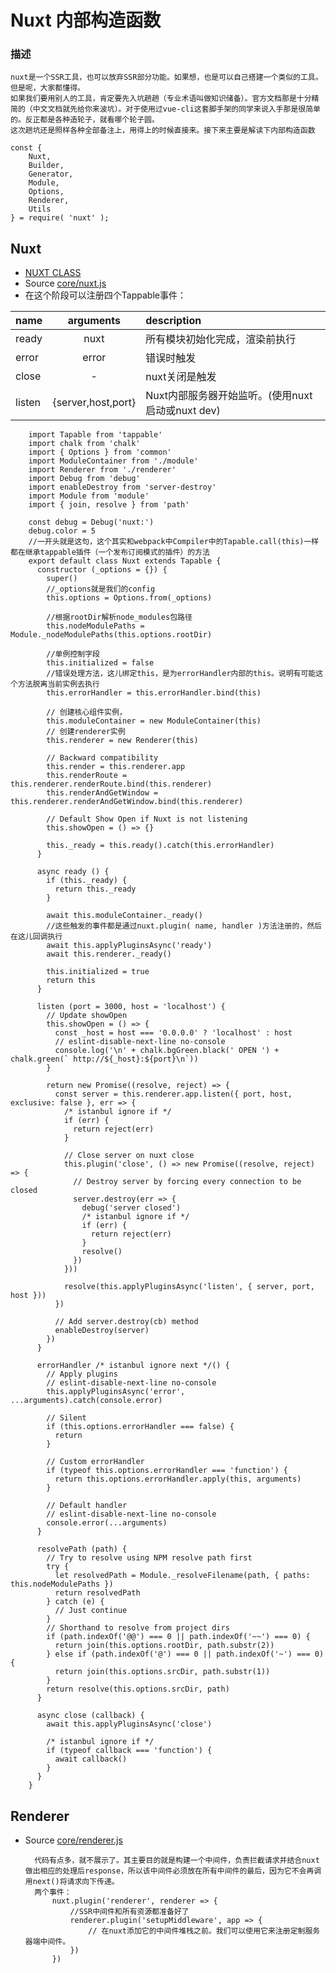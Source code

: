 # Nuxt 内部构造函数 #

### 描述 ###
	nuxt是一个SSR工具，也可以放弃SSR部分功能。如果想，也是可以自己搭建一个类似的工具。但是呢，大家都懂得。
	如果我们要用别人的工具，肯定要先入坑趟趟（专业术语叫做知识储备）。官方文档那是十分精简的（中文文档就先给你来波坑）。对于使用过vue-cli这套脚手架的同学来说入手那是很简单的。反正都是各种造轮子，就看哪个轮子圆。
	这次趟坑还是照样各种全部备注上，用得上的时候直接来。接下来主要是解读下内部构造函数
	
	const { 
	    Nuxt, 
	    Builder,
	    Generator,
	    Module,
	    Options,
	    Renderer,
	    Utils
 	} = require( 'nuxt' );

## Nuxt ##
- [NUXT CLASS](HTTPS://NUXTJS.ORG/API/INTERNALS-NUXT)  
- Source [core/nuxt.js](https://github.com/nuxt/nuxt.js/blob/dev/lib/core/nuxt.js "core/nuxt.js")
- 在这个阶段可以注册四个Tappable事件：

| name    |   arguments        | description                                 |
| --------|:------------------:|:--------------------------------------------|
| ready   | nuxt               |所有模块初始化完成，渲染前执行                   |
| error   | error              |错误时触发                                     |
| close   | -                  |nuxt关闭是触发                                 |
| listen  | {server,host,port} |Nuxt内部服务器开始监听。(使用nuxt启动或nuxt dev)  |
	
		
		import Tapable from 'tappable'
		import chalk from 'chalk'
		import { Options } from 'common'
		import ModuleContainer from './module'
		import Renderer from './renderer'
		import Debug from 'debug'
		import enableDestroy from 'server-destroy'
		import Module from 'module'
		import { join, resolve } from 'path'
		
		const debug = Debug('nuxt:')
		debug.color = 5
		//一开头就是这句，这个其实和webpack中Compiler中的Tapable.call(this)一样都在继承tappable插件（一个发布订阅模式的插件）的方法	
		export default class Nuxt extends Tapable {
		  constructor (_options = {}) {
		    super()
			//_options就是我们的config
		    this.options = Options.from(_options)
		
		    //根据rootDir解析node_modules包路径
		    this.nodeModulePaths = Module._nodeModulePaths(this.options.rootDir)
			
			//单例控制字段
		    this.initialized = false
			//错误处理方法，这儿绑定this，是为errorHandler内部的this。说明有可能这个方法脱离当前实例去执行
		    this.errorHandler = this.errorHandler.bind(this)
		
		    // 创建核心组件实例，
		    this.moduleContainer = new ModuleContainer(this)
			// 创建renderer实例
		    this.renderer = new Renderer(this)
		
		    // Backward compatibility
		    this.render = this.renderer.app
		    this.renderRoute = this.renderer.renderRoute.bind(this.renderer)
		    this.renderAndGetWindow = this.renderer.renderAndGetWindow.bind(this.renderer)
		
		    // Default Show Open if Nuxt is not listening
		    this.showOpen = () => {}
			
		    this._ready = this.ready().catch(this.errorHandler)
		  }
		
		  async ready () {
		    if (this._ready) {
		      return this._ready
		    }
		
		    await this.moduleContainer._ready()
			//这些触发的事件都是通过nuxt.plugin( name, handler )方法注册的，然后在这儿回调执行
		    await this.applyPluginsAsync('ready')
		    await this.renderer._ready()
		
		    this.initialized = true
		    return this
		  }
		
		  listen (port = 3000, host = 'localhost') {
		    // Update showOpen
		    this.showOpen = () => {
		      const _host = host === '0.0.0.0' ? 'localhost' : host
		      // eslint-disable-next-line no-console
		      console.log('\n' + chalk.bgGreen.black(' OPEN ') + chalk.green(` http://${_host}:${port}\n`))
		    }
		
		    return new Promise((resolve, reject) => {
		      const server = this.renderer.app.listen({ port, host, exclusive: false }, err => {
		        /* istanbul ignore if */
		        if (err) {
		          return reject(err)
		        }
		
		        // Close server on nuxt close
		        this.plugin('close', () => new Promise((resolve, reject) => {
		          // Destroy server by forcing every connection to be closed
		          server.destroy(err => {
		            debug('server closed')
		            /* istanbul ignore if */
		            if (err) {
		              return reject(err)
		            }
		            resolve()
		          })
		        }))
		
		        resolve(this.applyPluginsAsync('listen', { server, port, host }))
		      })
		
		      // Add server.destroy(cb) method
		      enableDestroy(server)
		    })
		  }
		
		  errorHandler /* istanbul ignore next */() {
		    // Apply plugins
		    // eslint-disable-next-line no-console
		    this.applyPluginsAsync('error', ...arguments).catch(console.error)
		
		    // Silent
		    if (this.options.errorHandler === false) {
		      return
		    }
		
		    // Custom errorHandler
		    if (typeof this.options.errorHandler === 'function') {
		      return this.options.errorHandler.apply(this, arguments)
		    }
		
		    // Default handler
		    // eslint-disable-next-line no-console
		    console.error(...arguments)
		  }
		
		  resolvePath (path) {
		    // Try to resolve using NPM resolve path first
		    try {
		      let resolvedPath = Module._resolveFilename(path, { paths: this.nodeModulePaths })
		      return resolvedPath
		    } catch (e) {
		      // Just continue
		    }
		    // Shorthand to resolve from project dirs
		    if (path.indexOf('@@') === 0 || path.indexOf('~~') === 0) {
		      return join(this.options.rootDir, path.substr(2))
		    } else if (path.indexOf('@') === 0 || path.indexOf('~') === 0) {
		      return join(this.options.srcDir, path.substr(1))
		    }
		    return resolve(this.options.srcDir, path)
		  }
		
		  async close (callback) {
		    await this.applyPluginsAsync('close')
		
		    /* istanbul ignore if */
		    if (typeof callback === 'function') {
		      await callback()
		    }
		  }
		}

## Renderer ##
- Source [core/renderer.js](https://github.com/nuxt/nuxt.js/blob/dev/lib/core/renderer.js)  
	
		代码有点多，就不展示了。其主要目的就是构建一个中间件，负责拦截请求并结合nuxt做出相应的处理后response，所以该中间件必须放在所有中间件的最后，因为它不会再调用next()将请求向下传递。
		两个事件：
			nuxt.plugin('renderer', renderer => {
				//SSR中间件和所有资源都准备好了
			    renderer.plugin('setupMiddleware', app => {
			        // 在nuxt添加它的中间件堆栈之前。我们可以使用它来注册定制服务器端中间件。
			    })
			})